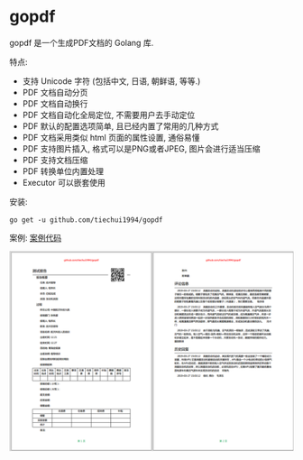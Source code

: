 # gopdf

gopdf 是一个生成PDF文档的 Golang 库.

特点:

- 支持 Unicode 字符 (包括中文, 日语, 朝鲜语, 等等.)
- PDF 文档自动分页
- PDF 文档自动换行
- PDF 文档自动化全局定位, 不需要用户去手动定位
- PDF 默认的配置选项简单, 且已经内置了常用的几种方式
- PDF 文档采用类似 html 页面的属性设置, 通俗易懂
- PDF 支持图片插入, 格式可以是PNG或者JPEG, 图片会进行适当压缩
- PDF 支持文档压缩
- PDF 转换单位内置处理
- Executor 可以嵌套使用

安装:

```
go get -u github.com/tiechui1994/gopdf
```

案例: [案例代码](./example/complex_report_test.go)

![](./example/pictures/example.png)